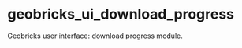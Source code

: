 geobricks_ui_download_progress
==============================

Geobricks user interface: download progress module.

